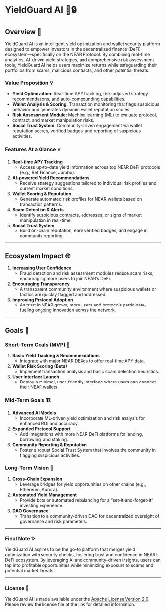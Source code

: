 # **YieldGuard AI** 🚀🔒

## **Overview** 📖

YieldGuard AI is an intelligent yield optimization and wallet security platform designed to empower investors in the decentralized finance (DeFi) ecosystem—specifically on the NEAR Protocol. By combining real-time analytics, AI-driven yield strategies, and comprehensive risk assessment tools, YieldGuard AI helps users maximize returns while safeguarding their portfolios from scams, malicious contracts, and other potential threats.

### **Value Proposition** 💡

- **Yield Optimization**: Real-time APY tracking, risk-adjusted strategy recommendations, and auto-compounding capabilities.
- **Wallet Analysis & Scoring**: Transaction monitoring that flags suspicious behavior and generates dynamic wallet reputation scores.
- **Risk Assessment Module**: Machine learning (ML) to evaluate protocol, contract, and market manipulation risks.
- **Social Trust System**: Community-driven engagement via wallet reputation scores, verified badges, and reporting of suspicious activities.

### **Features At a Glance** ⭐

1. **Real-time APY Tracking**
    - Access up-to-date yield information across top NEAR DeFi protocols (e.g., Ref Finance, Jumbo).
2. **AI-powered Yield Recommendations**
    - Receive strategy suggestions tailored to individual risk profiles and current market conditions.
3. **Wallet Scoring & Reputation**
    - Generate automated risk profiles for NEAR wallets based on transaction patterns.
4. **Scam Detection & Alerts**
    - Identify suspicious contracts, addresses, or signs of market manipulation in real-time.
5. **Social Trust System**
    - Build on-chain reputation, earn verified badges, and engage in community reporting.

---

## **Ecosystem Impact** 🌐

1. **Increasing User Confidence**
    - Fraud detection and risk assessment modules reduce scam risks, encouraging more users to join NEAR’s DeFi.
2. **Encouraging Transparency**
    - A transparent community environment where suspicious wallets or tactics are quickly flagged and addressed.
3. **Improving Protocol Adoption**
    - As trust in NEAR grows, more users and protocols participate, fueling ongoing innovation across the network.

---

## **Goals** 🎯

### Short-Term Goals (MVP) 🏁

1. **Basic Yield Tracking & Recommendations**
    - Integrate with major NEAR DEXes to offer real-time APY data.
2. **Wallet Risk Scoring (Beta)**
    - Implement transaction analysis and basic scam detection heuristics.
3. **User Interface Launch**
    - Deploy a minimal, user-friendly interface where users can connect their NEAR wallets.

### Mid-Term Goals 🏗️

1. **Advanced AI Models**
    - Incorporate ML-driven yield optimization and risk analysis for enhanced ROI and accuracy.
2. **Expanded Protocol Support**
    - Add integrations with more NEAR DeFi platforms for lending, borrowing, and staking.
3. **Community Reporting & Reputation**
    - Foster a robust Social Trust System that involves the community in flagging suspicious activities.

### Long-Term Vision 🔮

1. **Cross-Chain Expansion**
    - Leverage bridges for yield opportunities on other chains (e.g., Ethereum, Aurora).
2. **Automated Yield Management**
    - Provide bots or automated rebalancing for a “set-it-and-forget-it” investing experience.
3. **DAO Governance**
    - Transition to a community-driven DAO for decentralized oversight of governance and risk parameters.

---

### **Final Note** ✨

YieldGuard AI aspires to be the go-to platform that merges yield optimization with security checks, fostering trust and confidence in NEAR’s DeFi ecosystem. By leveraging AI and community-driven insights, users can tap into profitable opportunities while minimizing exposure to scams and potential market threats.

---

### **License** 📜

YieldGuard AI is made available under the [Apache License Version 2.0](https://github.com/HaidarJbeily7/YieldGuard?tab=Apache-2.0-1-ov-file#readme). Please review the license file at the link for detailed information.
